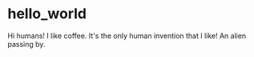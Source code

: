 # hello_world
Hi humans! I like coffee. It's the only human invention that I like!
An alien passing by.

